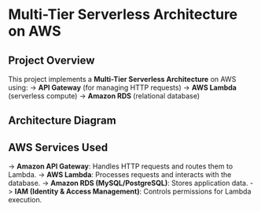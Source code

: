 # Multi-Tier Serverless Architecture on AWS

##  Project Overview
This project implements a **Multi-Tier Serverless Architecture** on AWS using:
-> **API Gateway** (for managing HTTP requests)
-> **AWS Lambda** (serverless compute)
-> **Amazon RDS** (relational database)

##  Architecture Diagram


## AWS Services Used
-> **Amazon API Gateway**: Handles HTTP requests and routes them to Lambda.
-> **AWS Lambda**: Processes requests and interacts with the database.
-> **Amazon RDS (MySQL/PostgreSQL)**: Stores application data.
-> **IAM (Identity & Access Management)**: Controls permissions for Lambda execution.


